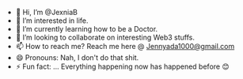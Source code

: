 - 👋 Hi, I’m @JexniaB
- 👀 I’m interested in life.
- 🌱 I’m currently learning how to be a Doctor. 
- 💞️ I’m looking to collaborate on interesting Web3 stuffs.
- 📫 How to reach me? Reach me here @ Jennyada1000@gmail.com
- 😄 Pronouns: Nah, I don't do that shit. 
- ⚡ Fun fact: ... Everything happening now has happened before 😊

<!---
JexniaB/JexniaB is a ✨ special ✨ repository because its `README.md` (this file) appears on your GitHub profile.
You can click the Preview link to take a look at your changes.
--->
